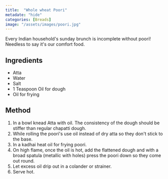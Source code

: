```yaml
---
title:  "Whole wheat Poori"
metadate: "hide"
categories: [Breads]
image: "/assets/images/poori.jpg"
---
```


Every Indian household's sunday brunch is incomplete without poori! Needless to say it's our comfort food. 

## Ingredients

- Atta
- Water
- Salt
- 1 Teaspoon Oil for dough
- Oil for frying

## Method

1. In a bowl knead Atta with oil. The consistency of the dough should be stiffer than regular chapatti dough. 
2. While rolling the poori's use oil instead of dry atta so they don't stick to the base. 
3. In a kadhai heat oil for frying poori.
4. On high flame, once the oil is hot, add the flattened dough and with a broad spatula (metallic with holes) press the poori down so they come out round.
5. Let excess oil drip out in a colander or strainer.
6. Serve hot. 
